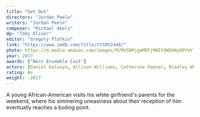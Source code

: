 ```yaml
---
title: "Get Out"
directors: "Jordan Peele"
writers: "Jordan Peele"
composer: "Michael Abels"
dp: "Toby Oliver"
editor: "Gregory Plotkin"
link: "https://www.imdb.com/title/tt5052448/"
photo: https://m.media-amazon.com/images/M/MV5BMjgwMDFjMWItOWQ4Ny00YmY1LWFmM2UtMDYzYWNiZTE5ZmUyXkEyXkFqcGdeQXVyNjUxMjc1OTM@._V1_FMjpg_UX1280_.jpg
year: 2017
awards: ["Best Ensemble Cast"]
actors: [Daniel Kaluuya, Allison Williams, Catherine Keener, Bradley Whitford]
rating: B+
weight: -2017
---
```

A young African-American visits his white girlfriend's parents for the weekend, where his simmering uneasiness about their reception of him eventually reaches a boiling point.